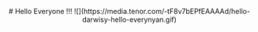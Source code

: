 <p align="center">
# Hello Everyone !!!
 ![](https://media.tenor.com/-tF8v7bEPfEAAAAd/hello-darwisy-hello-everynyan.gif)
</p>



